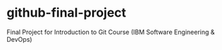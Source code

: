 # github-final-project
Final Project for Introduction to Git Course (IBM Software Engineering &amp; DevOps)
